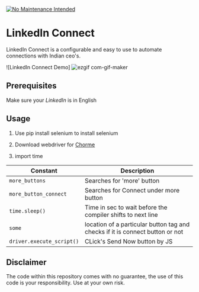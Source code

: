 [![No Maintenance Intended](http://unmaintained.tech/badge.svg)](https://github.com/mariiio)

# LinkedIn Connect

LinkedIn Connect is a configurable and easy to use to automate connections with Indian ceo's.

![LinkedIn Connect Demo]
![ezgif com-gif-maker](https://user-images.githubusercontent.com/76263415/123269093-464a3100-d51c-11eb-9e6e-35f9bbbad1f4.gif)

## Prerequisites

Make sure your _LinkedIn_ is in English

## Usage
1. Use pip install selenium to install selenium
2.  Download webdriver for [Chorme](https://chromedriver.chromium.org/downloads)

3. import time 



| Constant| Description |
| --- | --- |
| `more_buttons ` | Searches for 'more' button  |
| `more_button_connect ` | Searches for Connect under more button |
| `time.sleep()` | Time in sec to wait before the compiler shifts to next line |
| `some ` | location of a particular button tag and checks if it is connect button or not |
| `driver.execute_script()` | CLick's Send Now button by JS |




## Disclaimer
The code within this repository comes with no guarantee, the use of this code is your responsibility.
Use at your own risk.
